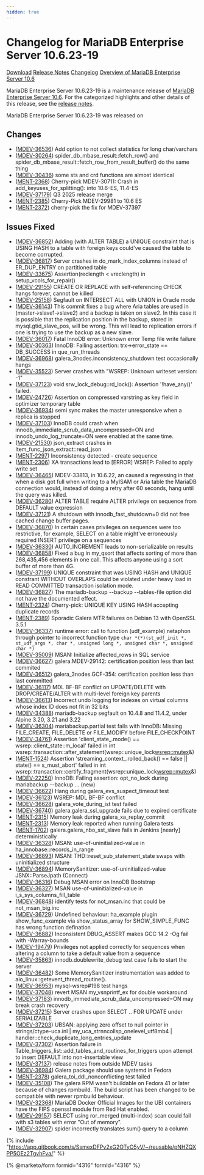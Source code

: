 ```yaml
---
hidden: true
---
```


# Changelog for MariaDB Enterprise Server 10.6.23-19

<a href="https://mariadb.com/downloads/enterprise/enterprise-server/" class="button primary">Download</a> <a href="10.6.23-19.md" class="button secondary">Release Notes</a> <a href="changelog-10.6.23-19.md" class="button secondary">Changelog</a> <a href="whats-new.md" class="button secondary">Overview of MariaDB Enterprise Server 10.6</a>

MariaDB Enterprise Server 10.6.23-19 is a maintenance release of [MariaDB Enterprise Server 10.6](whats-new.md). For the categorized highlights and other details of this release, see the [release notes](10.6.23-19.md).

MariaDB Enterprise Server 10.6.23-19 was released on&#x20;

## Changes <a href="#changes" id="changes"></a>

* ([MDEV-36536](https://jira.mariadb.org/browse/MDEV-36536)) Add option to not collect statistics for long char/varchars
* ([MDEV-30264](https://jira.mariadb.org/browse/MDEV-30264)) spider\_db\_mbase\_result::fetch\_row() and spider\_db\_mbase\_result::fetch\_row\_from\_result\_buffer() do the same thing
* ([MDEV-30436](https://jira.mariadb.org/browse/MDEV-30436)) some sts and crd functions are almost identical
* ([MENT-2368](https://jira.mariadb.org/browse/MENT-2368)) Cherry-pick MDEV-30711: Crash in add\_keyuses\_for\_splitting(): into 10.6-ES, 11.4-ES
* ([MDEV-37179](https://jira.mariadb.org/browse/MDEV-37179)) Q3 2025 release merge
* ([MENT-2385](https://jira.mariadb.org/browse/MENT-2385)) Cherry-Pick MDEV-29981 to 10.6 ES
* ([MENT-2372](https://jira.mariadb.org/browse/MENT-2372)) cherry-pick the fix for MDEV-37397

## Issues Fixed <a href="#issues-fixed" id="issues-fixed"></a>

* ([MDEV-36852](https://jira.mariadb.org/browse/MDEV-36852)) Adding (with ALTER TABLE) a UNIQUE constraint that is USING HASH to a table with foreign keys could've caused the table to become corrupted.
* ([MDEV-36817](https://jira.mariadb.org/browse/MDEV-36817)) Server crashes in do\_mark\_index\_columns instead of ER\_DUP\_ENTRY on partitioned table
* ([MDEV-33675](https://jira.mariadb.org/browse/MDEV-33675)) Assertion(reclength < vreclength) in setup\_vcols\_for\_repair()
* ([MDEV-29155](https://jira.mariadb.org/browse/MDEV-29155)) CREATE OR REPLACE with self-referencing CHECK hangs forever, cannot be killed
* ([MDEV-25158](https://jira.mariadb.org/browse/MDEV-25158)) Segfault on INTERSECT ALL with UNION in Oracle mode
* ([MDEV-36143](https://jira.mariadb.org/browse/MDEV-36143)) This commit fixes a bug where Aria tables are used in (master->slave1->slave2) and a backup is taken on slave2. In this case it is possible that the replication position in the backup, stored in mysql.gtid\_slave\_pos, will be wrong. This will lead to replication errors if one is trying to use the backup as a new slave.
* ([MDEV-36017](https://jira.mariadb.org/browse/MDEV-36017)) Fatal InnoDB error: Unknown error Temp file write failure
* ([MDEV-30363](https://jira.mariadb.org/browse/MDEV-30363)) InnoDB: Failing assertion: trx->error\_state == DB\_SUCCESS in que\_run\_threads
* ([MDEV-36968](https://jira.mariadb.org/browse/MDEV-36968)) galera\_3nodes.inconsistency\_shutdown test occasionally hangs
* ([MDEV-35523](https://jira.mariadb.org/browse/MDEV-35523)) Server crashes with "WSREP: Unknown writeset version: -1"
* ([MDEV-37123](https://jira.mariadb.org/browse/MDEV-37123)) void srw\_lock\_debug::rd\_lock(): Assertion '!have\_any()' failed.
* ([MDEV-24726](https://jira.mariadb.org/browse/MDEV-24726)) Assertion on compressed varstring as key field in optimizer temporary table
* ([MDEV-36934](https://jira.mariadb.org/browse/MDEV-36934)) semi sync makes the master unresponsive when a replica is stopped
* ([MDEV-37103](https://jira.mariadb.org/browse/MDEV-37103)) InnoDB could crash when innodb\_immediate\_scrub\_data\_uncompressed=ON and innodb\_undo\_log\_truncate=ON were enabled at the same time.
* ([MDEV-21530](https://jira.mariadb.org/browse/MDEV-21530)) json\_extract crashes in Item\_func\_json\_extract::read\_json
* ([MENT-2297](https://jira.mariadb.org/browse/MENT-2297)) Inconsistency detected - create sequence
* ([MENT-2306](https://jira.mariadb.org/browse/MENT-2306)) XA transactions lead to \[ERROR] WSREP: Failed to apply write set
* ([MDEV-36465](https://jira.mariadb.org/browse/MDEV-36465)) MDEV-33813, in 10.6.22, an caused a regressing in that when a disk got full when writing to a MyISAM or Aria table the MariaDB connection would, instead of doing a retry after 60 seconds, hang until the query was killed.
* ([MDEV-36280](https://jira.mariadb.org/browse/MDEV-36280)) ALTER TABLE require ALTER privilege on sequence from DEFAULT value expression
* ([MDEV-37121](https://jira.mariadb.org/browse/MDEV-37121)) A shutdown with innodb\_fast\_shutdown=0 did not free cached change buffer pages.
* ([MDEV-36870](https://jira.mariadb.org/browse/MDEV-36870)) In certain cases privileges on sequences were too restrictive, for example, SELECT on a table might've erroneously required INSERT privilege on a sequences
* ([MDEV-36330](https://jira.mariadb.org/browse/MDEV-36330)) AUTO\_INCREMENT leads to non-serializable on results
* ([MDEV-36858](https://jira.mariadb.org/browse/MDEV-36858)) Fixed a bug in my\_qsort that affects sorting of more than 268,435,456 elements in one call. This affects anyone using a sort buffer of more than 4G.
* ([MDEV-37199](https://jira.mariadb.org/browse/MDEV-37199)) UNIQUE constraint that was USING HASH and UNIQUE constrant WITHOUT OVERLAPS could be violated under heavy load in READ COMMITTED transaction isolation mode.
* ([MDEV-36827](https://jira.mariadb.org/browse/MDEV-36827)) The mariadb-backup --backup --tables-file option did not have the documented effect.
* ([MENT-2324](https://jira.mariadb.org/browse/MENT-2324)) Cherry-pick: UNIQUE KEY USING HASH accepting duplicate records
* ([MENT-2389](https://jira.mariadb.org/browse/MENT-2389)) Sporadic Galera MTR failures on Debian 13 with OpenSSL 3.5.1
* ([MDEV-36337](https://jira.mariadb.org/browse/MDEV-36337)) runtime error: call to function (udf\_example) netaphon through pointer to incorrect function type `char *(*)(st_udf_init *, st_udf_args *, char *, unsigned long *, unsigned char *, unsigned char *)`
* ([MDEV-35009](https://jira.mariadb.org/browse/MDEV-35009)) MSAN: Initialize affected\_rows in SQL service
* ([MDEV-36627](https://jira.mariadb.org/browse/MDEV-36627)) galera.MDEV-29142: certification position less than last commited
* ([MDEV-36512](https://jira.mariadb.org/browse/MDEV-36512)) galera\_3nodes.GCF-354: certification position less than last committed
* ([MDEV-36117](https://jira.mariadb.org/browse/MDEV-36117)) MDL BF-BF conflict on UPDATE/DELETE with DROP/CREATE/ALTER with multi-level foreign key parents
* ([MDEV-36613](https://jira.mariadb.org/browse/MDEV-36613)) Incorrect undo logging for indexes on virtual columns whose index ID does not fit in 32 bits
* ([MDEV-34388](https://jira.mariadb.org/browse/MDEV-34388)) mariadb-backup segfault on 10.4.8 and 11.4.2, under Alpine 3.20, 3.21 and 3.22
* ([MDEV-36304](https://jira.mariadb.org/browse/MDEV-36304)) mariabackup.partial test fails with InnoDB: Missing FILE\_CREATE, FILE\_DELETE or FILE\_MODIFY before FILE\_CHECKPOINT
* ([MDEV-34761](https://jira.mariadb.org/browse/MDEV-34761)) Assertion 'client\_state\_.mode() == wsrep::client\_state::m\_local' failed in int wsrep::transaction::after\_statement(wsrep::unique\_lock[wsrep::mutex](wsrep::mutex)&)
* ([MENT-1524](https://jira.mariadb.org/browse/MENT-1524)) Assertion 'streaming\_context\_.rolled\_back() == false || state() == s\_must\_abort' failed in int wsrep::transaction::certify\_fragment(wsrep::unique\_lock[wsrep::mutex](wsrep::mutex)&)
* ([MDEV-22250](https://jira.mariadb.org/browse/MDEV-22250)) InnoDB: Failing assertion: opt\_no\_lock during mariabackup --backup ... (new)
* ([MDEV-36622](https://jira.mariadb.org/browse/MDEV-36622)) Hang during galera\_evs\_suspect\_timeout test
* ([MDEV-36123](https://jira.mariadb.org/browse/MDEV-36123)) WSREP: MDL BF-BF conflict
* ([MDEV-36628](https://jira.mariadb.org/browse/MDEV-36628)) galera\_vote\_during\_ist test failed
* ([MDEV-36740](https://jira.mariadb.org/browse/MDEV-36740)) galera.galera\_ssl\_upgrade fails due to expired certificate
* ([MENT-2315](https://jira.mariadb.org/browse/MENT-2315)) Memory leak during galera\_xa\_replay\_commit
* ([MENT-2313](https://jira.mariadb.org/browse/MENT-2313)) Memory leak reported when running Galera tests
* ([MENT-1702](https://jira.mariadb.org/browse/MENT-1702)) galera.galera\_nbo\_sst\_slave fails in Jenkins \[nearly] deterministically
* ([MDEV-36328](https://jira.mariadb.org/browse/MDEV-36328)) MSAN: use-of-uninitialized-value in ha\_innobase::records\_in\_range
* ([MDEV-36893](https://jira.mariadb.org/browse/MDEV-36893)) MSAN: THD::reset\_sub\_statement\_state swaps with uninitialized structure
* ([MDEV-36894](https://jira.mariadb.org/browse/MDEV-36894)) MemorySanitizer: use-of-uninitialized-value JSNX::ParseJpath (Connect)
* ([MDEV-36316](https://jira.mariadb.org/browse/MDEV-36316)) Debug MSAN error on InnoDB Bootstrap
* ([MDEV-36327](https://jira.mariadb.org/browse/MDEV-36327)) MSAN use-of-uninitialized-value in i\_s\_sys\_columns\_fill\_table
* ([MDEV-36848](https://jira.mariadb.org/browse/MDEV-36848)) identify tests for not\_msan.inc that could be not\_msan\_big.inc
* ([MDEV-36729](https://jira.mariadb.org/browse/MDEV-36729)) Undefined behaviour: ha\_example plugin show\_func\_example via show\_status\_array for SHOW\_SIMPLE\_FUNC has wrong function defination
* ([MDEV-36882](https://jira.mariadb.org/browse/MDEV-36882)) Inconsistent DBUG\_ASSERT makes GCC 14.2 -Og fail with -Warray-bounds
* ([MDEV-19479](https://jira.mariadb.org/browse/MDEV-19479)) Privileges not applied correctly for sequences when altering a column to take a default value from a sequence
* ([MDEV-35863](https://jira.mariadb.org/browse/MDEV-35863)) innodb.doublewrite\_debug test case fails to start the server
* ([MDEV-36482](https://jira.mariadb.org/browse/MDEV-36482)) Some MemorySanitizer instrumentation was added to aio\_linux::getevent\_thread\_routine().
* ([MDEV-36953](https://jira.mariadb.org/browse/MDEV-36953)) mysql-wsrep#198 test hangs
* ([MDEV-37048](https://jira.mariadb.org/browse/MDEV-37048)) revert MSAN my\_vsnprintf\_ex for double workaround
* ([MDEV-37183](https://jira.mariadb.org/browse/MDEV-37183)) innodb\_immediate\_scrub\_data\_uncompressed=ON may break crash recovery
* ([MDEV-37215](https://jira.mariadb.org/browse/MDEV-37215)) Server crashes upon SELECT .. FOR UPDATE under SERIALIZABLE
* ([MDEV-37203](https://jira.mariadb.org/browse/MDEV-37203)) UBSAN: applying zero offset to null pointer in strings/ctype-uca.inl | my\_uca\_strnncollsp\_onelevel\_utf8mb4 | handler::check\_duplicate\_long\_entries\_update
* ([MDEV-37302](https://jira.mariadb.org/browse/MDEV-37302)) Assertion failure in Table\_triggers\_list::add\_tables\_and\_routines\_for\_triggers upon attempt to insert DEFAULT into non-insertable view
* ([MDEV-37137](https://jira.mariadb.org/browse/MDEV-37137)) release notes from outside MDEV tasks
* ([MDEV-36984](https://jira.mariadb.org/browse/MDEV-36984)) Galera package should use systemd in Fedora
* ([MENT-2378](https://jira.mariadb.org/browse/MENT-2378)) galera\_toi\_ddl\_nonconflicting test failed
* ([MDEV-35108](https://jira.mariadb.org/browse/MDEV-35108)) The galera RPM wasn't buildable on Fedora 41 or later because of changes rpmbuild. The build script has been changed to be compatible with newer rpmbuild behaviour.
* ([MDEV-32368](https://jira.mariadb.org/browse/MDEV-32368)) MariaDB Docker Official Images for the UBI containers have the FIPS openssl module from Red Hat enabled.
* ([MDEV-29157](https://jira.mariadb.org/browse/MDEV-29157)) SELECT using ror\_merged (multi-index) scan could fail with s3 tables with error "Out of memory".
* ([MDEV-32907](https://jira.mariadb.org/browse/MDEV-32907)) spider incorrectly translates sum() query to a column

{% include "https://app.gitbook.com/s/SsmexDFPv2xG2OTyO5yV/~/reusable/pNHZQXPP5OEz2TgvhFva/" %}

{% @marketo/form formid="4316" formId="4316" %}
